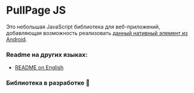 # PullPage JS
Это небольшая JavaScript библиотека для веб-приложений, добавляющая возможность реализовать [данный нативный элемент из Android](https://developer.android.com/reference/androidx/swiperefreshlayout/widget/SwipeRefreshLayout).

### Readme на других языках:
- [README on English](README.md)

### Библиотека в разработке 🦺
